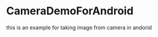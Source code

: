 CameraDemoForAndroid
====================

this is an example for taking image from camera in andorid

